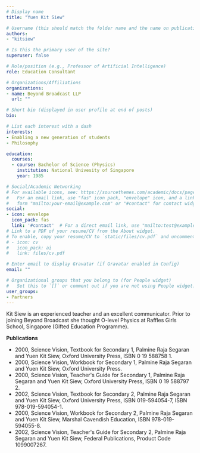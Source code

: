 ```yaml
---
# Display name
title: "Yuen Kit Siew"

# Username (this should match the folder name and the name on publications)
authors:
- "kitsiew"

# Is this the primary user of the site?
superuser: false

# Role/position (e.g., Professor of Artificial Intelligence)
role: Education Consultant

# Organizations/Affiliations
organizations:
- name: Beyond Broadcast LLP
  url: ""

# Short bio (displayed in user profile at end of posts)
bio: 

# List each interest with a dash
interests:
- Enabling a new generation of students
- Philosophy

education:
  courses:
  - course: Bachelor of Science (Physics)
    institution: National Univesity of Singapore
    year: 1985

# Social/Academic Networking
# For available icons, see: https://sourcethemes.com/academic/docs/page-builder/#icons
#   For an email link, use "fas" icon pack, "envelope" icon, and a link in the
#   form "mailto:your-email@example.com" or "#contact" for contact widget.
social:
- icon: envelope
  icon_pack: fas
  link: '#contact'  # For a direct email link, use "mailto:test@example.org".
# Link to a PDF of your resume/CV from the About widget.
# To enable, copy your resume/CV to `static/files/cv.pdf` and uncomment the lines below.
# - icon: cv
#   icon_pack: ai
#   link: files/cv.pdf

# Enter email to display Gravatar (if Gravatar enabled in Config)
email: ""

# Organizational groups that you belong to (for People widget)
#   Set this to `[]` or comment out if you are not using People widget.
user_groups:
- Partners
---
```

Kit Siew is an experienced teacher and an excellent communicator. Prior to joining Beyond Broadcast she thought O-level Physics at Raffles Girls School, Singapore (Gifted Education Programme).

**Publications**
- 2000, Science Vision, Textbook for Secondary 1, Palmine Raja Segaran and Yuen Kit Siew, Oxford University Press, ISBN 0 19 588758 1.
- 2000, Science Vision, Workbook for Secondary 1, Palmine Raja Segaran and Yuen Kit Siew, Oxford University Press.
- 2000, Science Vision, Teacher's Guide for Secondary 1, Palmine Raja Segaran and Yuen Kit Siew, Oxford University Press, ISBN 0 19 588797 2.
- 2002, Science Vision, Textbook for Secondary 2, Palmine Raja Segaran and Yuen Kit Siew, Oxford University Press, ISBN 019-594054-7, ISBN 978-019-594054-1.
- 2000, Science Vision, Workbook for Secondary 2, Palmine Raja Segaran and Yuen Kit Siew, Marshal Cavendish Education, ISBN 978-019-594055-8.
- 2002, Science Vision, Teacher's Guide for Secondary 2, Palmine Raja Segaran and Yuen Kit Siew, Federal Publications, Product Code 1099007267.
